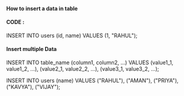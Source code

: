 <h4>How to insert a data in table</h4>
<h4>CODE : </h4>
 INSERT INTO users (id, name) VALUES (1, "RAHUL");
 <h4>Insert multiple  Data</h4>
 <p>
  INSERT INTO table_name (column1, column2, ...) 
VALUES 
    (value1_1, value1_2, ...),
    (value2_1, value2_2, ...),
    (value3_1, value3_2, ...);

 </p>
<p style="font-size:14px:">
INSERT INTO users (name) 
VALUES 
    ("RAHUL"),
    ("AMAN"),
    ("PRIYA"),
    ("KAVYA"),
    ("VIJAY");

</p>




